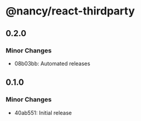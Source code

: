 # @nancy/react-thirdparty

## 0.2.0

### Minor Changes

- 08b03bb: Automated releases

## 0.1.0

### Minor Changes

- 40ab551: Initial release
